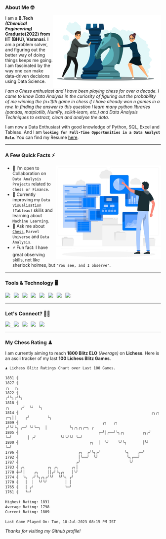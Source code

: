### About Me 🤓
<img align="right" alt="Coding" width="350" src="https://github.com/Laxman-Lakhan/Laxman-Lakhan/blob/master/Assets/Chess_Vector.jpg">   

I am a **B.Tech** _**(Chemical Engineering)**_ **Graduate(2022) from IIT (BHU), Varanasi**. I am a problem solver, and figuring out the better way of doing things keeps me going. I am fascinated by the way one can make data-driven decisions using Data Science. 

_I am a Chess enthusiast and I have been playing chess for over a decade. I came to know Data Analysis in the curiosity of figuring out the probability of me winning the (n+1)th game in chess if I have already won n games in a row. In finding the answer to this question I learn many python libraries (pandas, matplotlib, NumPy, scikit-learn, etc.) and Data Analysis Techniques to extract, clean and analyse the data._

I am now a Data Enthusiast with good knowledge of Python, SQL, Excel and Tableau. And I am **`looking for Full-Time Opportunities in a Data Analyst Role`**. You can find my Resume
 [here](https://drive.google.com/file/d/1UIOoogRLj5eGQFQBkuvMmTISZVdl2Ok7/view?usp=sharing).


---

### A Few Quick Facts ⚡️
<img align="right" alt="Coding" width="340" src="https://github.com/Laxman-Lakhan/Laxman-Lakhan/blob/master/Assets/Data_Vector.jpg">   

- 🤝 I’m open to Collaboration on `Data Analysis Projects` related to `Chess or Finance`.
- 📖 Currently improving my `Data Visualisation (Tableau)` skills and learning about `Machine Learning`.
- 💬 Ask me about [`Chess`](https://lichess.org/@/YourKingIsInDanger), `Marvel Universe` and `Data Analysis`.
- ⚡️ Fun fact: I have great observing skills, not like sherlock holmes, but `"You see, and I observe"`.

---
### Tools & Technology 🖥

<img src="https://img.shields.io/badge/Python-white?logo=Python&logoColor=ColorName&style=ShieldStyle" /> &nbsp;
<img src="https://img.shields.io/badge/MySQL-white?logo=MySQL&logoColor=ColorName&style=ShieldStyle" /> &nbsp;
<img src="https://img.shields.io/badge/Tableau-white?logo=Tableau&logoColor=ColorName&style=ShieldStyle" /> &nbsp;
<img src="https://img.shields.io/badge/Excel-white?logo=Microsoft+Excel&logoColor=196F3D&style=ShieldStyle" /> &nbsp;
<img src="https://img.shields.io/badge/Jupyter-white?logo=Jupyter&logoColor=ColorName&style=ShieldStyle" /> &nbsp;
<img src="https://img.shields.io/badge/pandas-white?logo=Pandas&logoColor=000080&style=ShieldStyle" /> &nbsp;
<img src="https://img.shields.io/badge/numpy-white?logo=Numpy&logoColor=85C1E9&style=ShieldStyle" /> &nbsp;
<img src="https://img.shields.io/badge/scikit learn-white?logo=Scikit+Learn&logoColor=ColorName&style=ShieldStyle" /> &nbsp;



---

### Let's Connect? 🫳🏻

<a href="mailto:laxmansingh.lakhan@gmail.com"> <img src="https://img.icons8.com/fluent/48/000000/gmail.png" width="3.5%"/> &nbsp;
[<img src="https://img.icons8.com/color/48/000000/linkedin.png" width="3.5%"/>](https://www.linkedin.com/in/laxman-lakhan/)  &nbsp;
[<img src="https://img.icons8.com/fluent/48/000000/facebook-new.png" width="3.5%"/>](https://www.facebook.com/s.laxmanlakhan/)  &nbsp;
[<img src="https://img.icons8.com/fluent/48/000000/instagram-new.png" width="3.5%"/>](https://www.instagram.com/laxman.lakhan/)  &nbsp;
[<img src="https://img.icons8.com/color/48/000000/twitter.png" width="3.5%"/>](https://twitter.com/laxman__lakhan)  &nbsp;

 ---
  
### My Chess Rating ♟
  
I am currently aiming to reach **1800 Blitz ELO** *(Average)* on **Lichess**. Here is an ascii tracker of my last **100 Lichess Blitz Games**.

  ```
  ♟︎ 𝙻𝚒𝚌𝚑𝚎𝚜𝚜 𝙱𝚕𝚒𝚝𝚣 𝚁𝚊𝚝𝚒𝚗𝚐𝚜 𝙲𝚑𝚊𝚛𝚝 𝚘𝚟𝚎𝚛 𝙻𝚊𝚜𝚝 𝟷00 𝙶𝚊𝚖𝚎𝚜.
  
1831 ┤
1827 ┤                                                                                ╭╮  ╭╮
1822 ┤                                                                               ╭╯╰╮╭╯╰╮
1818 ┤                                                                       ╭╮     ╭╯  ╰╯  ╰╮
1814 ┤                                                            ╭╮╭╮    ╭─╮││    ╭╯        ╰╮
1809 ┤                                      ╭╮   ╭╮              ╭╯╰╯╰╮ ╭─╯ ╰╯╰─╮  │          ╰╮╭╮╭╮╭─╮ ╭
1805 ┤                                    ╭─╯│╭──╯╰╮╭╮        ╭╮╭╯    ╰─╯       │ ╭╯           ╰╯╰╯╰╯ ╰─╯
1800 ┤                                ╭╮  │  ╰╯    ╰╯╰╮       │╰╯               ╰─╯
1796 ┤                           ╭╮  ╭╯╰╮╭╯           ╰╮    ╭─╯
1792 ┤                           │╰──╯  ╰╯             ╰╮╭──╯
1787 ┤                          ╭╯                      ╰╯
1783 ┤ ╭╮          ╭╮ ╭╮      ╭╮│
1778 ┼─╯│    ╭╮    ││╭╯╰╮╭╮   │╰╯
1774 ┤  ╰╮  ╭╯╰╮╭╮╭╯╰╯  ╰╯╰╮ ╭╯
1770 ┤   │  │  ╰╯╰╯        │ │
1765 ┤   │ ╭╯              ╰─╯
1761 ┤   ╰─╯ 

Highest Rating: 1831
Average Rating: 1798
Current Rating: 1809 

Last Game Played On: Tue, 18-Jul-2023 08:15 PM IST
  ```
  
  
*Thanks for visiting my Github profile!*
